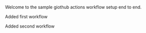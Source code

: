Welcome to the sample giothub actions workflow setup end to end.

Added first workflow

Added second workflow
